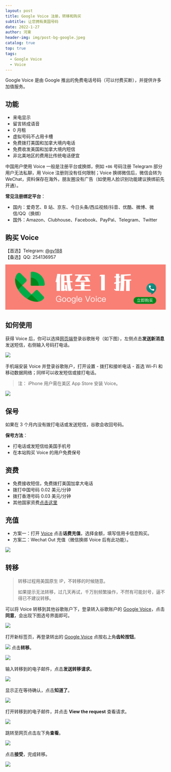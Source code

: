 ```yaml
---
layout: post
title: Google Voice 注册，转移和购买
subtitle: 让您拥有美国号码
date: 2022-1-27
author: 河東
header-img: img/post-bg-google.jpeg
catalog: true
top: true
tags:
  - Google Voice
  - Voice
---
```


Google Voice 是由 Google 推出的免费电话号码（可以付费买断），并提供许多加值服务。

## 功能

- 来电显示
- 留言转成语音
- 0 月租
- 虚拟号码不占用卡槽
- 免费拨打美国和加拿大境内电话
- 免费收发美国和加拿大境内短信
- 非北美地区的费用比传统电话便宜

中国用户使用 Voice 一般是注册平台或换绑，例如 `+86` 号码注册 Telegram 部分用户无法私聊，用 Voice 注册则没有任何限制；Voice 换绑微信后，微信会转为 WeChat，资料保存在海外，朋友圈没有广告（如使用人脸识别功能建议换绑前先开通）。

**常见注册绑定平台**：
- 国内：爱奇艺、B 站、京东、今日头条/西瓜视频/抖音、优酷、微博、微信/QQ（换绑）
- 国外：Amazon、Clubhouse、Facebook、PayPal、Telegram、Twitter


## 购买 Voice

【首选】Telegram: [@gv188](https://t.me/gv188)\
【备选】QQ: 254136957

[![](/img/Voice/01.png)](https://t.me/gv188)



## 如何使用

获得 Voice 后，你可以选择[网页端](https://voice.google.com/)登录谷歌账号（如下图），左侧点击**发送新消息**发送短信，右侧输入号码打电话。

![](https://i.imgur.com/IrB7dd5.png)


手机端安装 Voice 并登录谷歌账户，打开设置 - 拨打和接听电话 - 首选 Wi-Fi 和移动数据网络；同样可以收发短信或接打电话。

> 注： iPhone 用户需在美区 App Store 安装 Voice。

![](https://i.loli.net/2021/03/02/TM7HSyVJK5fbnCQ.png)


## 保号

如果在 3 个月内没有拨打电话或发送短信，谷歌会收回号码。

**保号方法**：

- 打电话或发短信给美国手机号
- 在本站购买 Voice 的用户免费保号
  

## 资费

- 免费接收短信，免费拨打美国加拿大电话
- 拨打中国号码 0.02 美元/分钟
- 拨打香港号码 0.03 美元/分钟
- 其他国家资费[点击这里](https://voice.google.com/u/0/rates?pli=1)

## 充值

- 方案一：打开 [Voice](https://voice.google.com/u/3/billing) 点击**话费充值**，选择金额，填写信用卡信息购买。
- 方案二：Wechat Out 充值（微信换绑 Voice 后有此功能）。

![](https://i.imgur.com/facZ0Wb.jpg)

## 转移

> 转移过程用美国原生 IP，不转移的时候随意。
> 
> 如果提示无法转移，过几天再试，千万别频繁操作，不然有可能封号，逼不得已不建议转移。


可以将 Voice 转移到其他谷歌账户下，登录转入谷歌账户的 [Google Voice](https://voice.google.com/u/0/messages)，点击**同意**，会出现下图选号界面即可。

![](https://i.imgur.com/b7Iiwn2.png)

打开新标签页，再登录转出的 [Google Voice](https://voice.google.com/u/0/messages) 点按右上角**齿轮按钮**。


![](https://i.imgur.com/FpZ4KxH.png)
点击**转移**。

![](https://i.imgur.com/OASFgdA.png)

输入转移到的电子邮件，点击**发送转移请求**。

![](https://i.imgur.com/dnPKT2H.png)

显示正在等待确认，点击**知道了**。

![](https://i.imgur.com/YbWLJgg.png)

打开转移到的电子邮件，并点击 **View the request** 查看请求。

![](https://i.imgur.com/4H0A9lC.png)

跳转至网页点击左下角**查看**。

![](https://i.imgur.com/Yl00SOG.png)

点击**接受**，完成转移。

![](https://i.imgur.com/naiWfji.png)

